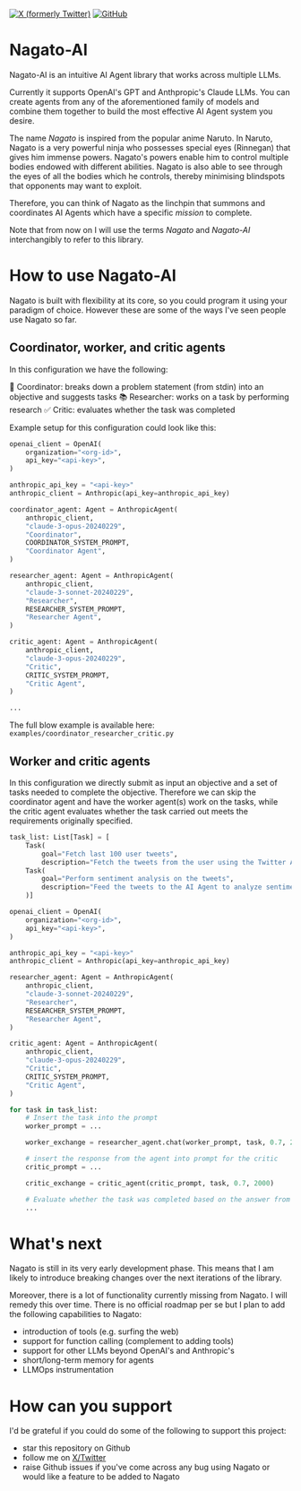 [![X (formerly Twitter)](https://img.shields.io/twitter/follow/Ed_Forson?style=social)](https://twitter.com/Ed_Forson)
[![GitHub](https://img.shields.io/github/followers/kenshiro-o?label=Follow&style=social)](https://github.com/kenshiro-o)

# Nagato-AI

Nagato-AI is an intuitive AI Agent library that works across multiple LLMs.

Currently it supports OpenAI's GPT and Anthpropic's Claude LLMs. You can create agents from any of the aforementioned family of models and combine them together to build the most effective AI Agent system you desire.

The name _Nagato_ is inspired from the popular anime Naruto. In Naruto, Nagato is a very powerful ninja who possesses special eyes (Rinnegan) that gives him immense powers.
Nagato's powers enable him to control multiple bodies endowed with different abilities. Nagato is also able to see through the eyes of all the bodies which he controls, thereby minimising blindspots that opponents may want to exploit.

Therefore, you can think of Nagato as the linchpin that summons and coordinates AI Agents which have a specific _mission_ to complete.

Note that from now on I will use the terms _Nagato_ and *Nagato-AI* interchangibly to refer to this library.

# How to use Nagato-AI

Nagato is built with flexibility at its core, so you could program it using your paradigm of choice. However these are some of the ways I've seen people use Nagato so far.

## Coordinator, worker, and critic agents

In this configuration we have the following:

🎯 Coordinator: breaks down a problem statement (from stdin) into an objective and suggests tasks
📚 Researcher: works on a task by performing research
✅ Critic: evaluates whether the task was completed

Example setup for this configuration could look like this:

```python
openai_client = OpenAI(
    organization="<org-id>",
    api_key="<api-key>",
)

anthropic_api_key = "<api-key>"
anthropic_client = Anthropic(api_key=anthropic_api_key)

coordinator_agent: Agent = AnthropicAgent(
    anthropic_client,
    "claude-3-opus-20240229",
    "Coordinator",
    COORDINATOR_SYSTEM_PROMPT,
    "Coordinator Agent",
)

researcher_agent: Agent = AnthropicAgent(
    anthropic_client,
    "claude-3-sonnet-20240229",
    "Researcher",
    RESEARCHER_SYSTEM_PROMPT,
    "Researcher Agent",
)

critic_agent: Agent = AnthropicAgent(
    anthropic_client,
    "claude-3-opus-20240229",
    "Critic",
    CRITIC_SYSTEM_PROMPT,
    "Critic Agent",
)

...
```

The full blow example is available here: `examples/coordinator_researcher_critic.py`

## Worker and critic agents

In this configuration we directly submit as input an objective and a set of tasks needed to complete the objective.
Therefore we can skip the coordinator agent and have the worker agent(s) work on the tasks, while the critic agent evaluates whether the task carried out meets the requirements originally specified.


```python
task_list: List[Task] = [
    Task(
        goal="Fetch last 100 user tweets",
        description="Fetch the tweets from the user using the Twitter API. Limit the number of tweets fetched to 100 only."),
    Task(
        goal="Perform sentiment analysis on the tweets",
        description="Feed the tweets to the AI Agent to analyze sentiment per overall sentiment acoss tweets. Range of values for sentiment can be: Positive, Negative, or Neutral"
    )]

openai_client = OpenAI(
    organization="<org-id>",
    api_key="<api-key>",
)

anthropic_api_key = "<api-key>"
anthropic_client = Anthropic(api_key=anthropic_api_key)

researcher_agent: Agent = AnthropicAgent(
    anthropic_client,
    "claude-3-sonnet-20240229",
    "Researcher",
    RESEARCHER_SYSTEM_PROMPT,
    "Researcher Agent",
)

critic_agent: Agent = AnthropicAgent(
    anthropic_client,
    "claude-3-opus-20240229",
    "Critic",
    CRITIC_SYSTEM_PROMPT,
    "Critic Agent",
)

for task in task_list:
    # Insert the task into the prompt
    worker_prompt = ...

    worker_exchange = researcher_agent.chat(worker_prompt, task, 0.7, 2000)

    # insert the response from the agent into prompt for the critic
    critic_prompt = ...

    critic_exchange = critic_agent(critic_prompt, task, 0.7, 2000)

    # Evaluate whether the task was completed based on the answer from the critic agent
    ...
```

# What's next

Nagato is still in its very early development phase. This means that I am likely to introduce breaking changes over the next iterations of the library.

Moreover, there is a lot of functionality currently missing from Nagato. I will remedy this over time. There is no official roadmap per se but I plan to add the following capabilities to Nagato:

* introduction of tools (e.g. surfing the web)
* support for function calling (complement to adding tools)
* support for other LLMs beyond OpenAI's and Anthropic's
* short/long-term memory for agents
* LLMOps instrumentation

# How can you support

I'd be grateful if you could do some of the following to support this project:

* star this repository on Github
* follow me on [X/Twitter](https://twitter.com/Ed_Forson)
* raise Github issues if you've come across any bug using Nagato or would like a feature to be added to Nagato